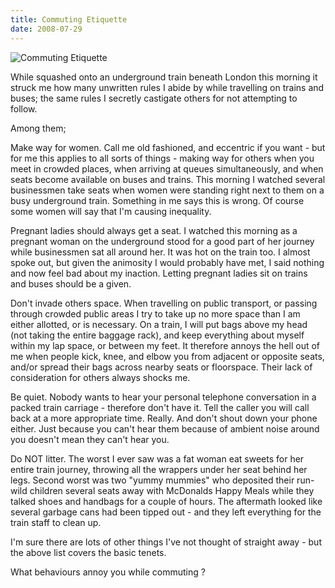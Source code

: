```yaml
---
title: Commuting Etiquette
date: 2008-07-29
---
```


![Commuting Etiquette](https://source.unsplash.com/jpkvklXwt98/1600x900)

While squashed onto an underground train beneath London this morning it struck me how many unwritten rules I abide by while travelling on trains and buses; the same rules I secretly castigate others for not attempting to follow.

Among them;

Make way for women. Call me old fashioned, and eccentric if you want - but for me this applies to all sorts of things - making way for others when you meet in crowded places, when arriving at queues simultaneously, and when seats become available on buses and trains. This morning I watched several businessmen take seats when women were standing right next to them on a busy underground train. Something in me says this is wrong. Of course some women will say that I'm causing inequality.

Pregnant ladies should always get a seat. I watched this morning as a pregnant woman on the underground stood for a good part of her journey while businessmen sat all around her. It was hot on the train too. I almost spoke out, but given the animosity I would probably have met, I said nothing and now feel bad about my inaction. Letting pregnant ladies sit on trains and buses should be a given.

Don't invade others space. When travelling on public transport, or passing through crowded public areas I try to take up no more space than I am either allotted, or is necessary. On a train, I will put bags above my head (not taking the entire baggage rack), and keep everything about myself within my lap space, or between my feet. It therefore annoys the hell out of me when people kick, knee, and elbow you from adjacent or opposite seats, and/or spread their bags across nearby seats or floorspace. Their lack of consideration for others always shocks me.

Be quiet. Nobody wants to hear your personal telephone conversation in a packed train carriage - therefore don't have it. Tell the caller you will call back at a more appropriate time. Really. And don't shout down your phone either. Just because you can't hear them because of ambient noise around you doesn't mean they can't hear you.

Do NOT litter. The worst I ever saw was a fat woman eat sweets for her entire train journey, throwing all the wrappers under her seat behind her legs. Second worst was two "yummy mummies" who deposited their run-wild children several seats away with McDonalds Happy Meals while they talked shoes and handbags for a couple of hours. The aftermath looked like several garbage cans had been tipped out - and they left everything for the train staff to clean up.

I'm sure there are lots of other things I've not thought of straight away - but the above list covers the basic tenets.

What behaviours annoy you while commuting ?